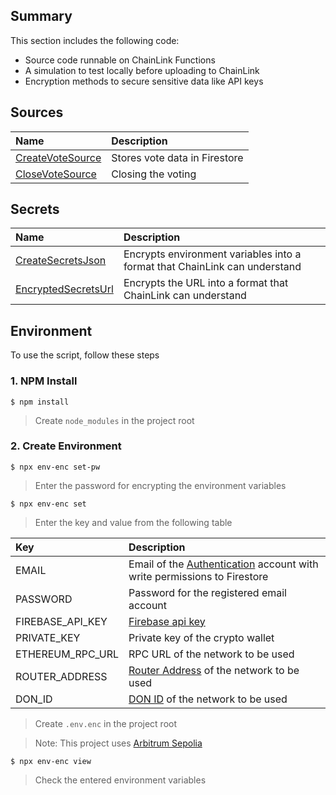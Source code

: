 ## Summary

This section includes the following code:

- Source code runnable on ChainLink Functions
- A simulation to test locally before uploading to ChainLink
- Encryption methods to secure sensitive data like API keys

## Sources

| Name                                            | Description                   |
|:------------------------------------------------|:------------------------------|
| [CreateVoteSource](./src/firestore/vote/create) | Stores vote data in Firestore |
| [CloseVoteSource](./src/firestore/vote/close)   | Closing the voting            |

## Secrets

| Name                                 | Description                                                                |
|:-------------------------------------|:---------------------------------------------------------------------------|
| [CreateSecretsJson](./src/secrets)   | Encrypts environment variables into a format that ChainLink can understand |
| [EncryptedSecretsUrl](./src/secrets) | Encrypts the URL into a format that ChainLink can understand               |

## Environment

To use the script, follow these steps

### 1. NPM Install

```
$ npm install
```

> Create `node_modules` in the project root

### 2. Create Environment

```
$ npx env-enc set-pw
```

> Enter the password for encrypting the environment variables

```
$ npx env-enc set
```

> Enter the key and value from the following table

| Key              | Description                                                                                                                                                                                  |
|:-----------------|:---------------------------------------------------------------------------------------------------------------------------------------------------------------------------------------------|
| EMAIL            | Email of the [Authentication](https://firebase.google.com/docs/auth) account with write permissions to Firestore                                                                             |
| PASSWORD         | Password for the registered email account                                                                                                                                                    |
| FIREBASE_API_KEY | [Firebase api key](https://firebase.google.com/docs/projects/api-keys?authuser=3&_gl=1*17oki7k*_ga*OTk4OTQ2NDU3LjE3MTEwOTI1NjA.*_ga_CW55HF8NVT*MTcxOTk3MzIwNC4xMDMuMS4xNzE5OTczMjYzLjEuMC4w) |
| PRIVATE_KEY      | Private key of the crypto wallet                                                                                                                                                             |
| ETHEREUM_RPC_URL | RPC URL of the network to be used                                                                                                                                                            |
| ROUTER_ADDRESS   | [Router Address](https://docs.chain.link/chainlink-functions/supported-networks) of the network to be used                                                                                   |
| DON_ID           | [DON ID](https://docs.chain.link/chainlink-functions/supported-networks)  of the network to be used                                                                                          |

> Create `.env.enc` in the project root

> Note: This project
> uses [Arbitrum Sepolia](https://docs.chain.link/chainlink-functions/supported-networks#arbitrum-sepolia-testnet)

```
$ npx env-enc view
```

> Check the entered environment variables